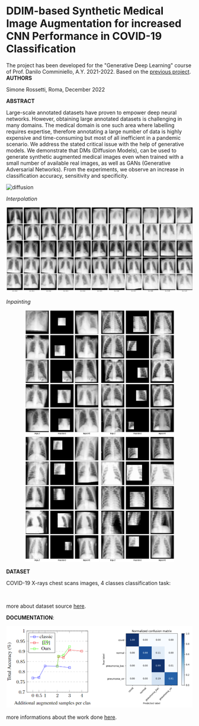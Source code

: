 # DDIM-based Synthetic Medical Image Augmentation for increased CNN Performance in COVID-19 Classification

The project has been developed for the "Generative Deep Learning" course of Prof. Danilo Comminiello, A.Y. 2021-2022.
Based on the [previous project](https://github.com/rossettisimone/AUGMENTATION_DDIM).
**AUTHORS**

Simone Rossetti, Roma, December 2022

**ABSTRACT**

Large-scale annotated datasets have proven to empower deep neural networks. However, obtaining large annotated datasets is challenging in many domains. The medical domain is one such area where labelling requires expertise, therefore annotating a large number of data is highly expensive and time-consuming but most of all inefficient in a pandemic scenario. We address the stated critical issue with the help of generative models.  We demonstrate that DMs (Diffusion Models), can be used to generate synthetic augmented medical images even when trained with a small number of available real images, as well as GANs (Generative Adversarial Networks). From the experiments, we observe an increase in classification accuracy, sensitivity and specificity.

![diffusion](images/mygif.gif)

*Interpolation*
<p align="center" width="100%">
<img src="images/interp_covid.png" alt="" width= '800px'/>
</p>


*Inpainting*
<p align="center" width="100%">
<img src="images/inpaint_covid.png" alt="" width= '200px'/>
<img src="images/inpaint_normal.png" alt="" width= '200px'/>
<img src="images/inpaint_bac.png" alt="" width= '200px'/>
<img src="images/inpaint_vir.png" alt="" width= '200px'/>
</p>


**DATASET**

COVID-19 X-rays chest scans images, 4 classes classification task:

<p align="center" width="100%">
<img src="https://github.com/SimoneRosset/AUGMENTATION_GAN/blob/master/images/classes.png" alt="" width= '800px'/>
</p>

more about dataset source [here](https://github.com/ieee8023/covid-chestxray-dataset).

**DOCUMENTATION**: 

<p align="center" width="100%">
<img src="images/results.png" alt="" width= '600px'/>
</p>

more informations about the work done [here](/report.pdf).
 
